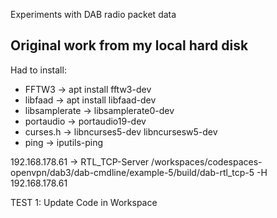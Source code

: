 Experiments with DAB radio packet data

## Original work from my local hard disk ##
Had to install:
- FFTW3         ->   apt install fftw3-dev
- libfaad       -> apt install libfaad-dev
- libsamplerate -> libsamplerate0-dev
- portaudio     -> portaudio19-dev
- curses.h      -> libncurses5-dev libncursesw5-dev
- ping          -> iputils-ping

192.168.178.61  -> RTL_TCP-Server
/workspaces/codespaces-openvpn/dab3/dab-cmdline/example-5/build/dab-rtl_tcp-5 -H 192.168.178.61

TEST 1: Update Code in Workspace